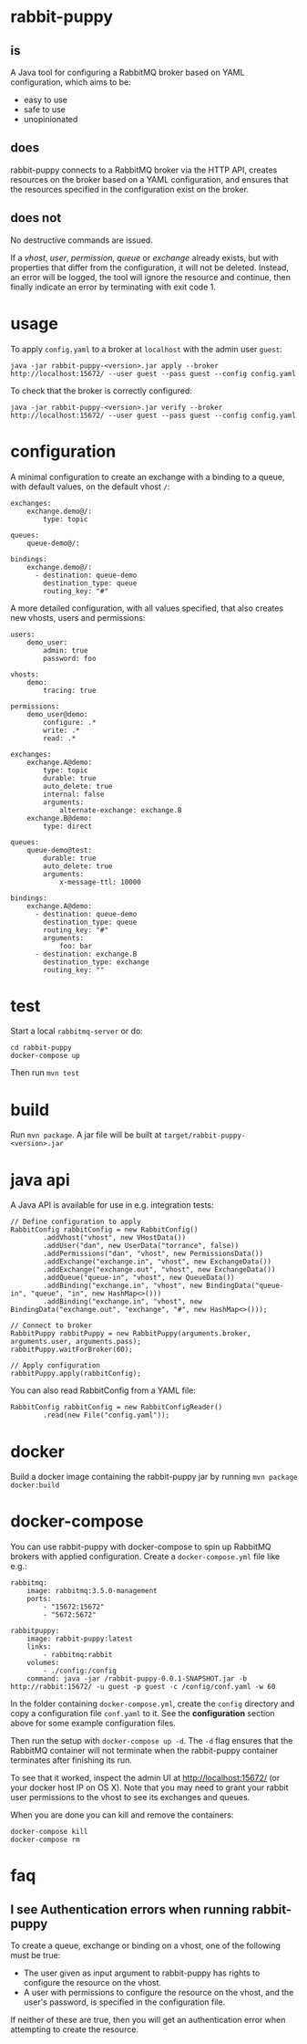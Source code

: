 # rabbit-puppy
## is
A Java tool for configuring a RabbitMQ broker based on YAML configuration, which aims to be:
- easy to use
- safe to use
- unopinionated

## does
rabbit-puppy connects to a RabbitMQ broker via the HTTP API, creates resources on the broker based on a YAML configuration, and ensures that the resources specified in the configuration exist on the broker.

## does not
No destructive commands are issued.

If a _vhost_, _user_, _permission_, _queue_ or _exchange_ already exists, but with properties that differ from the configuration, it will not be deleted. Instead, an error will be logged, the tool will ignore the resource and continue, then finally indicate an error by terminating with exit code 1.

# usage
To apply `config.yaml` to a broker at `localhost` with the admin user `guest`:

```
java -jar rabbit-puppy-<version>.jar apply --broker http://localhost:15672/ --user guest --pass guest --config config.yaml
```

To check that the broker is correctly configured:

```
java -jar rabbit-puppy-<version>.jar verify --broker http://localhost:15672/ --user guest --pass guest --config config.yaml
```

# configuration
A minimal configuration to create an exchange with a binding to a queue, with default values, on the default vhost `/`:

```
exchanges:
    exchange.demo@/:
        type: topic

queues:
    queue-demo@/:

bindings:
    exchange.demo@/:
      - destination: queue-demo
        destination_type: queue
        routing_key: "#"
```

A more detailed configuration, with all values specified, that also creates new vhosts, users and permissions:

```
users:
    demo_user:
        admin: true
        password: foo

vhosts:
    demo:
        tracing: true

permissions:
    demo_user@demo:
        configure: .*
        write: .*
        read: .*

exchanges:
    exchange.A@demo:
        type: topic
        durable: true
        auto_delete: true
        internal: false
        arguments:
            alternate-exchange: exchange.B
    exchange.B@demo:
        type: direct

queues:
    queue-demo@test:
        durable: true
        auto_delete: true
        arguments:
            x-message-ttl: 10000

bindings:
    exchange.A@demo:
      - destination: queue-demo
        destination_type: queue
        routing_key: "#"
        arguments:
            foo: bar
      - destination: exchange.B
        destination_type: exchange
        routing_key: ""
```

# test
Start a local `rabbitmq-server` or do:

```
cd rabbit-puppy
docker-compose up
```

Then run `mvn test`

# build
Run `mvn package`. A jar file will be built at `target/rabbit-puppy-<version>.jar`

# java api
A Java API is available for use in e.g. integration tests:

```
// Define configuration to apply
RabbitConfig rabbitConfig = new RabbitConfig()
        .addVhost("vhost", new VHostData())
        .addUser("dan", new UserData("torrance", false))
        .addPermissions("dan", "vhost", new PermissionsData())
        .addExchange("exchange.in", "vhost", new ExchangeData())
        .addExchange("exchange.out", "vhost", new ExchangeData())
        .addQueue("queue-in", "vhost", new QueueData())
        .addBinding("exchange.in", "vhost", new BindingData("queue-in", "queue", "in", new HashMap<>()))
        .addBinding("exchange.in", "vhost", new BindingData("exchange.out", "exchange", "#", new HashMap<>()));

// Connect to broker
RabbitPuppy rabbitPuppy = new RabbitPuppy(arguments.broker, arguments.user, arguments.pass);
rabbitPuppy.waitForBroker(60);

// Apply configuration
rabbitPuppy.apply(rabbitConfig);
```

You can also read RabbitConfig from a YAML file:

```
RabbitConfig rabbitConfig = new RabbitConfigReader()
        .read(new File("config.yaml"));
```

# docker
Build a docker image containing the rabbit-puppy jar by running `mvn package docker:build`

# docker-compose
You can use rabbit-puppy with docker-compose to spin up RabbitMQ brokers with applied configuration. Create a `docker-compose.yml` file like e.g.:

```
rabbitmq:
    image: rabbitmq:3.5.0-management
    ports:
        - "15672:15672"
        - "5672:5672"

rabbitpuppy:
    image: rabbit-puppy:latest
    links:
        - rabbitmq:rabbit
    volumes:
        - ./config:/config
    command: java -jar /rabbit-puppy-0.0.1-SNAPSHOT.jar -b http://rabbit:15672/ -u guest -p guest -c /config/conf.yaml -w 60
```

In the folder containing `docker-compose.yml`, create the `config` directory and copy a configuration file `conf.yaml` to it. See the **configuration** section above for some example configuration files.

Then run the setup with `docker-compose up -d`. The `-d` flag ensures that the RabbitMQ container will not terminate when the rabbit-puppy container terminates after finishing its run.

To see that it worked, inspect the admin UI at [http://localhost:15672/](http://localhost:15672/) (or your docker host IP on OS X). Note that you may need to grant your rabbit user permissions to the vhost to see its exchanges and queues.

When you are done you can kill and remove the containers:

```
docker-compose kill
docker-compose rm
```

# faq
## I see Authentication errors when running rabbit-puppy
To create a queue, exchange or binding on a vhost, one of the following must be true:
- The user given as input argument to rabbit-puppy has rights to configure the resource on the vhost.
- A user with permissions to configure the resource on the vhost, and the user's password, is specified in the  configuration file.

If neither of these are true, then you will get an authentication error when attempting to create the resource.
